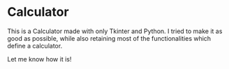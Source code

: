 # Calculator
This is a Calculator made with only Tkinter and Python. I tried to make it as good as possible, while also retaining most of the functionalities which define a calculator.

Let me know how it is!

